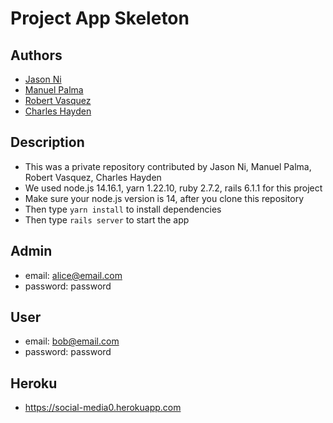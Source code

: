 # Project App Skeleton

## Authors

- [Jason Ni](https://github.com/niyunhuo98)
- [Manuel Palma](https://github.com/manuelp99)
- [Robert Vasquez](https://github.com/Robert-Vas)
- [Charles Hayden](https://github.com/Weaver-of-Fate)

## Description
- This was a private repository contributed by Jason Ni, Manuel Palma, Robert Vasquez, Charles Hayden
- We used node.js 14.16.1, yarn 1.22.10, ruby 2.7.2, rails 6.1.1 for this project
- Make sure your node.js version is 14, after you clone this repository
- Then type `yarn install` to install dependencies
- Then type `rails server` to start the app

## Admin

- email: alice@email.com
- password: password

## User

- email: bob@email.com
- password: password

## Heroku
- https://social-media0.herokuapp.com